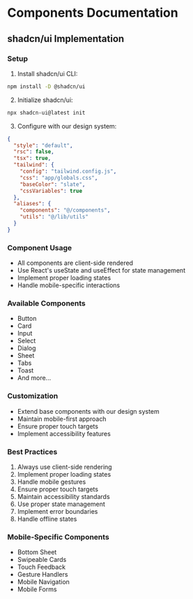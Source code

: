 # Components Documentation

## shadcn/ui Implementation

### Setup
1. Install shadcn/ui CLI:
```bash
npm install -D @shadcn/ui
```

2. Initialize shadcn/ui:
```bash
npx shadcn-ui@latest init
```

3. Configure with our design system:
```json
{
  "style": "default",
  "rsc": false,
  "tsx": true,
  "tailwind": {
    "config": "tailwind.config.js",
    "css": "app/globals.css",
    "baseColor": "slate",
    "cssVariables": true
  },
  "aliases": {
    "components": "@/components",
    "utils": "@/lib/utils"
  }
}
```

### Component Usage
- All components are client-side rendered
- Use React's useState and useEffect for state management
- Implement proper loading states
- Handle mobile-specific interactions

### Available Components
- Button
- Card
- Input
- Select
- Dialog
- Sheet
- Tabs
- Toast
- And more...

### Customization
- Extend base components with our design system
- Maintain mobile-first approach
- Ensure proper touch targets
- Implement accessibility features

### Best Practices
1. Always use client-side rendering
2. Implement proper loading states
3. Handle mobile gestures
4. Ensure proper touch targets
5. Maintain accessibility standards
6. Use proper state management
7. Implement error boundaries
8. Handle offline states

### Mobile-Specific Components
- Bottom Sheet
- Swipeable Cards
- Touch Feedback
- Gesture Handlers
- Mobile Navigation
- Mobile Forms 